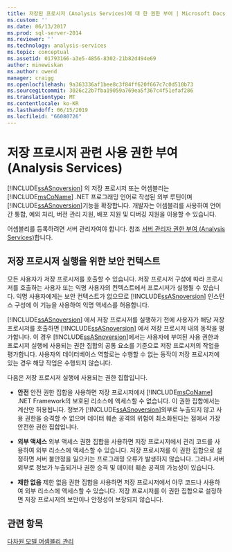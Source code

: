 ```yaml
---
title: 저장된 프로시저 (Analysis Services)에 대 한 권한 부여 | Microsoft Docs
ms.custom: ''
ms.date: 06/13/2017
ms.prod: sql-server-2014
ms.reviewer: ''
ms.technology: analysis-services
ms.topic: conceptual
ms.assetid: 01793166-a3e5-4856-8302-21b82d494e69
author: minewiskan
ms.author: owend
manager: craigg
ms.openlocfilehash: 9a363336af1bee8c3f84ff620f667c7c0d510b73
ms.sourcegitcommit: 3026c22b7fba19059a769ea5f367c4f51efaf286
ms.translationtype: MT
ms.contentlocale: ko-KR
ms.lasthandoff: 06/15/2019
ms.locfileid: "66080726"
---
```

# <a name="grant-permissions-on-stored-procedures-analysis-services"></a>저장 프로시저 관련 사용 권한 부여(Analysis Services)
  [!INCLUDE[ssASnoversion](../includes/ssasnoversion-md.md)] 의 저장 프로시저 또는 어셈블리는 [!INCLUDE[msCoName](../includes/msconame-md.md)] .NET 프로그래밍 언어로 작성된 외부 루틴이며 [!INCLUDE[ssASnoversion](../includes/ssasnoversion-md.md)]기능을 확장합니다. 개발자는 어셈블리를 사용하여 언어 간 통합, 예외 처리, 버전 관리 지원, 배포 지원 및 디버깅 지원을 이용할 수 있습니다.  
  
 어셈블리를 등록하려면 서버 관리자여야 합니다. 참조 [서버 관리자 권한 부여 &#40;Analysis Services&#41;](instances/grant-server-admin-rights-to-an-analysis-services-instance.md)합니다.  
  
## <a name="security-context-for-stored-procedure-execution"></a>저장 프로시저 실행을 위한 보안 컨텍스트  
 모든 사용자가 저장 프로시저를 호출할 수 있습니다. 저장 프로시저 구성에 따라 프로시저를 호출하는 사용자 또는 익명 사용자의 컨텍스트에서 프로시저가 실행될 수 있습니다. 익명 사용자에게는 보안 컨텍스트가 없으므로 [!INCLUDE[ssASnoversion](../includes/ssasnoversion-md.md)] 인스턴스 구성에 이 기능을 사용하여 익명 액세스를 허용합니다.  
  
 [!INCLUDE[ssASnoversion](../includes/ssasnoversion-md.md)] 에서 저장 프로시저를 실행하기 전에 사용자가 해당 저장 프로시저를 호출하면 [!INCLUDE[ssASnoversion](../includes/ssasnoversion-md.md)] 에서 저장 프로시저 내의 동작을 평가합니다. 이 경우 [!INCLUDE[ssASnoversion](../includes/ssasnoversion-md.md)]에서는 사용자에 부여된 사용 권한과 프로시저 실행에 사용되는 권한 집합의 공통 요소를 기준으로 저장 프로시저의 작업을 평가합니다. 사용자의 데이터베이스 역할로는 수행할 수 없는 동작이 저장 프로시저에 있는 경우 해당 작업은 수행되지 않습니다.  
  
 다음은 저장 프로시저 실행에 사용되는 권한 집합입니다.  
  
-   **안전** 안전 권한 집합을 사용하면 저장 프로시저에서 [!INCLUDE[msCoName](../includes/msconame-md.md)] .NET Framework의 보호된 리소스에 액세스할 수 없습니다. 이 권한 집합에서는 계산만 허용됩니다. 정보가 [!INCLUDE[ssASnoversion](../includes/ssasnoversion-md.md)]외부로 누출되지 않고 사용 권한을 승격할 수 없으며 데이터 훼손 공격의 위험이 최소화된다는 점에서 가장 안전한 권한 집합입니다.  
  
-   **외부 액세스** 외부 액세스 권한 집합을 사용하면 저장 프로시저에서 관리 코드를 사용하여 외부 리소스에 액세스할 수 있습니다. 저장 프로시저를 이 권한 집합으로 설정하면 서버 불안정을 일으키는 프로그래밍 오류가 발생하지 않습니다. 그러나 서버 외부로 정보가 누출되거나 권한 승격 및 데이터 훼손 공격의 가능성이 있습니다.  
  
-   **제한 없음** 제한 없음 권한 집합을 사용하면 저장 프로시저에서 아무 코드나 사용하여 외부 리소스에 액세스할 수 있습니다. 저장 프로시저를 이 권한 집합으로 설정하면 저장 프로시저의 보안이나 안정성이 보장되지 않습니다.  
  
## <a name="see-also"></a>관련 항목  
 [다차원 모델 어셈블리 관리](multidimensional-models/multidimensional-model-assemblies-management.md)  
  
  
